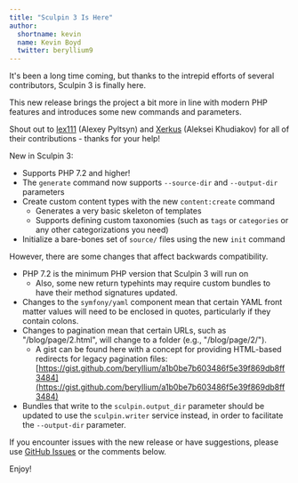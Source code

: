 ```yaml
---
title: "Sculpin 3 Is Here"
author:
  shortname: kevin
  name: Kevin Boyd
  twitter: beryllium9
---
```

It's been a long time coming, but thanks to the intrepid efforts of
several contributors, Sculpin 3 is finally here.

This new release brings the project a bit more in line with modern PHP
features and introduces some new commands and parameters.

Shout out to [lex111](https://github.com/lex111) (Alexey Pyltsyn) and
[Xerkus](https://github.com/Xerkus) (Aleksei Khudiakov) for all of their contributions - thanks for your help!

New in Sculpin 3:

* Supports PHP 7.2 and higher!
* The `generate` command now supports `--source-dir` and `--output-dir`
  parameters
* Create custom content types with the new `content:create` command
  * Generates a very basic skeleton of templates
  * Supports defining custom taxonomies (such as `tags` or `categories`
    or any other categorizations you need)
* Initialize a bare-bones set of `source/` files using the new `init`
  command

However, there are some changes that affect backwards compatibility.

* PHP 7.2 is the minimum PHP version that Sculpin 3 will run on
  * Also, some new return typehints may require custom bundles to have
    their method signatures updated.
* Changes to the `symfony/yaml` component mean that certain YAML front
  matter values will need to be enclosed in quotes, particularly if they
  contain colons.
* Changes to pagination mean that certain URLs, such as
  "/blog/page/2.html", will change to a folder (e.g., "/blog/page/2/").
  * A gist can be found here with a concept for providing HTML-based
    redirects for legacy pagination files: [https://gist.github.com/beryllium/a1b0be7b603486f5e39f869db8ff3484](https://gist.github.com/beryllium/a1b0be7b603486f5e39f869db8ff3484)
* Bundles that write to the `sculpin.output_dir` parameter should be
  updated to use the `sculpin.writer` service instead, in order to
  facilitate the `--output-dir` parameter.

If you encounter issues with the new release or have suggestions, please
use [GitHub Issues](https://github.com/sculpin/sculpin/issues) or the
comments below.

Enjoy!